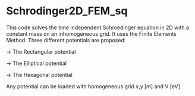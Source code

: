 # Schrodinger2D_FEM_sq
This code solves the time independent Schroedinger equation in 2D with a constant mass on an inhomogeneous grid.
It uses the Finite Elements Method.
Three different potentials are proposed:

-> The Rectangular potential

-> The Elliptical potential

-> The Hexagonal potential

Any potential can be loaded with homogeneous grid x,y [m] and V [eV]
